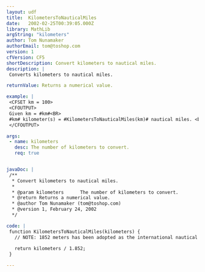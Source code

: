 ```yaml
---
layout: udf
title:  KilometersToNauticalMiles
date:   2002-02-25T00:39:05.000Z
library: MathLib
argString: "kilometers"
author: Tom Nunamaker
authorEmail: tom@toshop.com
version: 1
cfVersion: CF5
shortDescription: Convert kilometers to nautical miles.
description: |
 Converts kilometers to nautical miles.

returnValue: Returns a numerical value.

example: |
 <CFSET km = 100>
 <CFOUTPUT>
 Given km = #km#<BR>
 #km# kilometer(s) = #KilometersToNauticalMiles(km)# nautical miles. <br>
 </CFOUTPUT>

args:
 - name: kilometers
   desc: The number of kilometers to convert.
   req: true


javaDoc: |
 /**
  * Convert kilometers to nautical miles.
  * 
  * @param kilometers      The number of kilometers to convert. 
  * @return Returns a numerical value. 
  * @author Tom Nunamaker (tom@toshop.com) 
  * @version 1, February 24, 2002 
  */

code: |
 function KilometersToNauticalMiles(kilometers) {
   // NOTE: 1852 meters has been adopted as the international nautical mile 6076.11549 feet)
 
   return kilometers / 1.852;
 }

---
```


